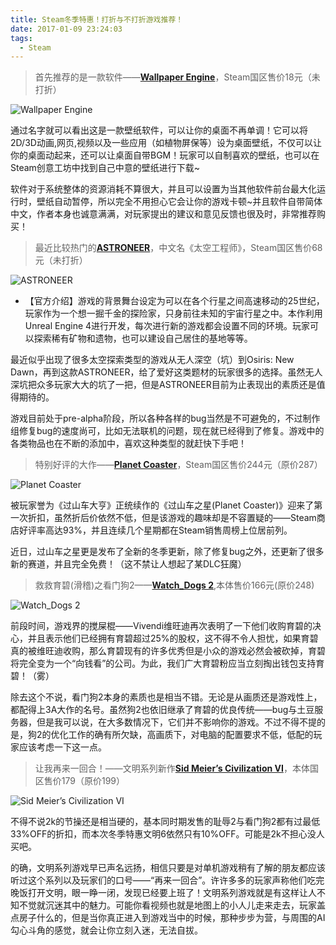 ```yaml
---
title: Steam冬季特惠！打折与不打折游戏推荐！
date: 2017-01-09 23:24:03
tags:
  - Steam
---
```

> 首先推荐的是一款软件——[**Wallpaper Engine**][1]，Steam国区售价18元（未打折）

<!--more-->

![Wallpaper Engine][2]

通过名字就可以看出这是一款壁纸软件，可以让你的桌面不再单调！它可以将2D/3D动画,网页,视频以及一些应用（如植物屏保等）设为桌面壁纸，不仅可以让你的桌面动起来，还可以让桌面自带BGM！玩家可以自制喜欢的壁纸，也可以在Steam创意工坊中找到自己中意的壁纸进行下载~

软件对于系统整体的资源消耗不算很大，并且可以设置为当其他软件前台最大化运行时，壁纸自动暂停，所以完全不用担心它会让你的游戏卡顿~并且软件自带简体中文，作者本身也诚意满满，对玩家提出的建议和意见反馈也很及时，非常推荐购买！


> 最近比较热门的[**ASTRONEER**][3]，中文名《太空工程师》，Steam国区售价68元（未打折）

![ASTRONEER][4]

- 【官方介绍】游戏的背景舞台设定为可以在各个行星之间高速移动的25世纪，玩家作为一个想一掘千金的探险家，只身前往未知的宇宙行星之中。本作利用Unreal
   Engine 4进行开发，每次进行新的游戏都会设置不同的环境。玩家可以探索稀有矿物和遗物，也可以建设自己居住的基地等等。

最近似乎出现了很多太空探索类型的游戏从无人深空（坑）到Osiris: New Dawn，再到这款ASTRONEER，给了爱好这类题材的玩家很多的选择。虽然无人深坑把众多玩家大大的坑了一把，但是ASTRONEER目前为止表现出的素质还是值得期待的。

游戏目前处于pre-alpha阶段，所以各种各样的bug当然是不可避免的，不过制作组修复bug的速度尚可，比如无法联机的问题，现在就已经得到了修复。游戏中的各类物品也在不断的添加中，喜欢这种类型的就赶快下手吧！

> 特别好评的大作——[**Planet Coaster**][5]，Steam国区售价244元（原价287）

![Planet Coaster][6]

被玩家誉为《过山车大亨》正统续作的《过山车之星(Planet Coaster)》迎来了第一次折扣，虽然折后价依然不低，但是该游戏的趣味却是不容置疑的——Steam商店好评率高达93%，并且连续几个星期都在Steam销售周榜上位居前列。

近日，过山车之星更是发布了全新的冬季更新，除了修复bug之外，还更新了很多新的赛道，并且完全免费！（这不禁让人想起了某DLC狂魔）

>救救育碧(滑稽)之看门狗2——[**Watch_Dogs 2**][7],本体售价166元(原价248)

![Watch_Dogs 2][8]

前段时间，游戏界的搅屎棍——Vivendi维旺迪再次表明了一下他们收购育碧的决心，并且表示他们已经拥有育碧超过25%的股权，这不得不令人担忧，如果育碧真的被维旺迪收购，那么育碧现有的许多优秀但是小众的游戏必然会被砍掉，育碧将完全变为一个“向钱看”的公司。为此，我们广大育碧粉应当立刻掏出钱包支持育碧！（雾）

除去这个不说，看门狗2本身的素质也是相当不错。无论是从画质还是游戏性上，都配得上3A大作的名号。虽然狗2也依旧继承了育碧的优良传统——bug与土豆服务器，但是我可以说，在大多数情况下，它们并不影响你的游戏。不过不得不提的是，狗2的优化工作的确有所欠缺，高画质下，对电脑的配置要求不低，低配的玩家应该考虑一下这一点。

>让我再来一回合！——文明系列新作[**Sid Meier’s Civilization VI**][9]，本体国区售价179（原价199）

![Sid Meier’s Civilization VI][10]

不得不说2k的节操还是相当硬的，基本同时期发售的耻辱2与看门狗2都有过最低33%OFF的折扣，而本次冬季特惠文明6依然只有10%OFF。可能是2k不担心没人买吧。

的确，文明系列游戏早已声名远扬，相信只要是对单机游戏稍有了解的朋友都应该听过这个系列以及玩家们的口号——“再来一回合”。许许多多的玩家声称他们吃完晚饭打开文明，眼一睁一闭，发现已经要上班了！文明系列游戏就是有这样让人不知不觉就沉迷其中的魅力。可能你看视频也就是地图上的小人儿走来走去，玩家盖点房子什么的，但是当你真正进入到游戏当中的时候，那种步步为营，与周围的AI勾心斗角的感觉，就会让你立刻入迷，无法自拔。

[1]: http://store.steampowered.com/app/431960/
[2]: https://i.v2ex.co/9hadsNwX.jpeg	"Wallpaper Engine"
[3]: http://store.steampowered.com/app/361420
[4]: https://i.v2ex.co/XOcHJa5t.jpeg	"Astroneer"
[5]: http://store.steampowered.com/app/493340
[6]: https://i.v2ex.co/LXl56a8y.jpeg	"Planet Coaster"
[7]: http://store.steampowered.com/app/447040/
[8]: https://i.v2ex.co/CI1YFILs.jpeg	"Watch Dog 2"
[9]: http://store.steampowered.com/app/289070/
[10]: https://i.v2ex.co/NH6W9L8p.jpeg	"Civilization VI"